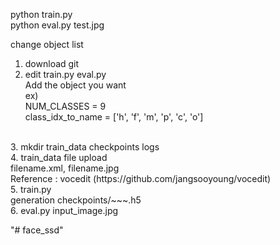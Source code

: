 python train.py <br>
python eval.py  test.jpg<br>

change object list <br>
1. download git<br>
2. edit train.py eval.py <br>
  Add the object you want<br>
  ex)<br>
  NUM_CLASSES = 9 <br>
  class_idx_to_name = ['h', 'f', 'm', 'p', 'c', 'o']<br>
  <br>
3. mkdir  train_data checkpoints logs<br>
4. train_data file upload<br>
    filename.xml,  filename.jpg<br>
    Reference : vocedit  (https://github.com/jangsooyoung/vocedit)
<br>
5. train.py<br>
    generation checkpoints/~~~.h5<br>
6. eval.py input_image.jpg<br>

"# face_ssd" 
